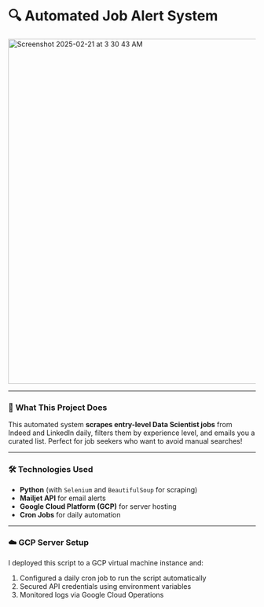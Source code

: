 # 🔍 Automated Job Alert System  

<img width="703" alt="Screenshot 2025-02-21 at 3 30 43 AM" src="https://github.com/user-attachments/assets/0a331c31-cfd8-4e98-8e52-6f130652f0c4" />


---

### 📖 **What This Project Does**  
This automated system **scrapes entry-level Data Scientist jobs** from Indeed and LinkedIn daily, filters them by experience level, and emails you a curated list. Perfect for job seekers who want to avoid manual searches!

---

### 🛠 **Technologies Used**  
- **Python** (with `Selenium` and `BeautifulSoup` for scraping)  
- **Mailjet API** for email alerts  
- **Google Cloud Platform (GCP)** for server hosting  
- **Cron Jobs** for daily automation  

---

### ☁️ **GCP Server Setup**  
I deployed this script to a GCP virtual machine instance and:  
1. Configured a daily cron job to run the script automatically  
2. Secured API credentials using environment variables  
3. Monitored logs via Google Cloud Operations
